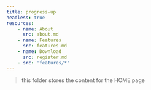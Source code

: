```yaml
---
title: progress-up
headless: true
resources:
    - name: About
      src: about.md
    - name: Features
      src: features.md
    - name: Download
      src: register.md
    - src: 'features/*'
---
```


> this folder stores the content for the HOME page
